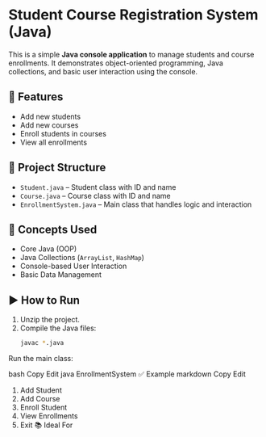 # Student Course Registration System (Java)

This is a simple **Java console application** to manage students and course enrollments. It demonstrates object-oriented programming, Java collections, and basic user interaction using the console.

## 🚀 Features

- Add new students  
- Add new courses  
- Enroll students in courses  
- View all enrollments  

## 📁 Project Structure

- `Student.java` – Student class with ID and name  
- `Course.java` – Course class with ID and name  
- `EnrollmentSystem.java` – Main class that handles logic and interaction  

## 🧠 Concepts Used

- Core Java (OOP)  
- Java Collections (`ArrayList`, `HashMap`)  
- Console-based User Interaction  
- Basic Data Management  

## ▶️ How to Run

1. Unzip the project.  
2. Compile the Java files:
   ```bash
   javac *.java
Run the main class:

bash
Copy
Edit
java EnrollmentSystem
✅ Example
markdown
Copy
Edit
1. Add Student  
2. Add Course  
3. Enroll Student  
4. View Enrollments  
5. Exit
📚 Ideal For


